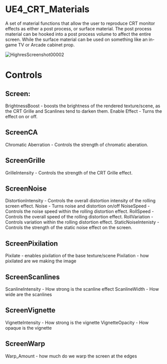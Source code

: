 # UE4_CRT_Materials
A set of material functions that allow the user to reproduce CRT monitor effects as either a post process, or surface material.
The post process material can be hooked into a post process volume to affect the entire screen. While the surface material can be used on something like an in-game TV or Arcade cabinet prop.

![HighresScreenshot00002](https://user-images.githubusercontent.com/6026593/151671083-3d20a6c7-36f4-415f-8165-e30a3ca0e7c7.png)

# Controls
## Screen:
BrightnessBoost - boosts the brightness of the rendered texture/scene, as the CRT Grille and Scanlines tend to darken them.
Enable Effect - Turns the effect on or off.

## ScreenCA
Chromatic Aberration - Controls the strength of chromatic aberation.

## ScreenGrille
GrilleIntensity - Controls the strength of the CRT Grille effect.

## ScreenNoise
DistortionIntensity - Controls the overall distortion intensity of the rolling screen effect.
Noise - Turns noise and distortion on/off
NoiseSpeed - Controls the noise speed within the rolling distortion effect.
RollSpeed - Controls the overall speed of the rolling distortion effect.
RollVariation - Controls variation within the rolling distortion effect.
StaticNoiseIntenisty - Controls the strength of the static noise effect on the screen.

## ScreenPixilation
Pixilate - enables pixilation of the base texture/scene
Pixilation - how pixilated are we making the image

## ScreenScanlines
ScanlineIntensity - How strong is the scanline effect
ScanlineWidth - How wide are the scanlines

## ScreenVignette
VignetteIntensity - How strong is the vignette
VignetteOpacity - How opaque is the vignette

## ScreenWarp
Warp_Amount - how much do we warp the screen at the edges
